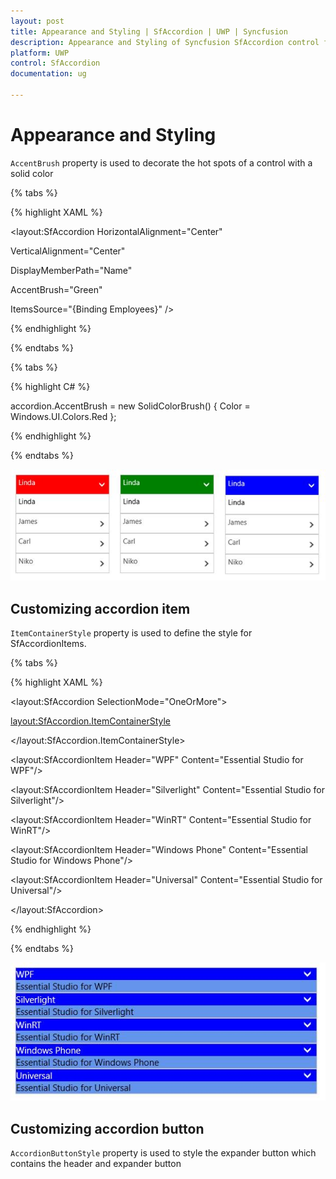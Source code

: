 ```yaml
---
layout: post
title: Appearance and Styling | SfAccordion | UWP | Syncfusion
description: Appearance and Styling of Syncfusion SfAccordion control for UWP
platform: UWP
control: SfAccordion
documentation: ug

---
```


# Appearance and Styling

`AccentBrush` property is used to decorate the hot spots of a control with a solid color

{% tabs %}

{% highlight XAML %}

<layout:SfAccordion HorizontalAlignment="Center"

VerticalAlignment="Center"            

DisplayMemberPath="Name" 

AccentBrush="Green"

ItemsSource="{Binding Employees}" />

{% endhighlight %}

{% endtabs %}

{% tabs %}

{% highlight C# %}

accordion.AccentBrush = new SolidColorBrush() { Color = Windows.UI.Colors.Red };

{% endhighlight %}

{% endtabs %}

![](Appearence-and-Styling-images/appearence-and-styling-img1.jpeg)


## Customizing accordion item

`ItemContainerStyle` property is used to define the style for SfAccordionItems.

{% tabs %}

{% highlight XAML %}

<layout:SfAccordion SelectionMode="OneOrMore">

<layout:SfAccordion.ItemContainerStyle>

<Style TargetType="layout:SfAccordionItem">

<Setter Property="Background" Value="CornflowerBlue"/>

</Style>

</layout:SfAccordion.ItemContainerStyle>

<layout:SfAccordionItem Header="WPF"
                        Content="Essential Studio for WPF"/>

<layout:SfAccordionItem Header="Silverlight"
                        Content="Essential Studio for Silverlight"/>
						
<layout:SfAccordionItem Header="WinRT"
                        Content="Essential Studio for WinRT"/>
						
<layout:SfAccordionItem Header="Windows Phone"
                        Content="Essential Studio for Windows Phone"/>
						
<layout:SfAccordionItem Header="Universal"
                        Content="Essential Studio for Universal"/>
						
</layout:SfAccordion>

{% endhighlight %}

{% endtabs %}

![](Appearence-and-Styling-images/appearence-and-styling-img2.jpeg)

## Customizing accordion button

`AccordionButtonStyle` property is used to style the expander button which contains the header and expander button

